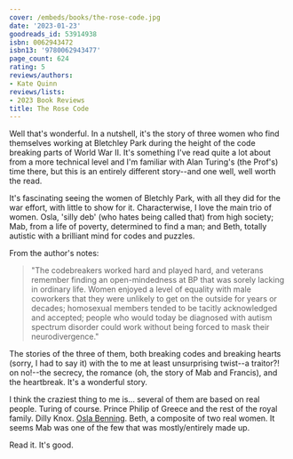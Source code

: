```yaml
---
cover: /embeds/books/the-rose-code.jpg
date: '2023-01-23'
goodreads_id: 53914938
isbn: 0062943472
isbn13: '9780062943477'
page_count: 624
rating: 5
reviews/authors:
- Kate Quinn
reviews/lists:
- 2023 Book Reviews
title: The Rose Code
---
```

Well that's wonderful. In a nutshell, it's the story of three women who find themselves working at Bletchley Park during the height of the code breaking parts of World War II. It's something I've read quite a lot about from a more technical level and I'm familiar with Alan Turing's (the Prof's) time there, but this is an entirely different story--and one well, well worth the read. 

<!--more-->

It's fascinating seeing the women of Bletchly Park, with all they did for the war effort, with little to show for it. Characterwise, I love the main trio of women. Osla, 'silly deb' (who hates being called that) from high society; Mab, from a life of poverty, determined to find a man; and Beth, totally autistic with a brilliant mind for codes and puzzles. 

From the author's notes:

> "The codebreakers worked hard and played hard, and veterans remember finding an open-mindedness at BP that was sorely lacking in ordinary life. Women enjoyed a level of equality with male coworkers that they were unlikely to get on the outside for years or decades; homosexual members tended to be tacitly acknowledged and accepted; people who would today be diagnosed with autism spectrum disorder could work without being forced to mask their neurodivergence."

The stories of the three of them, both breaking codes and breaking hearts (sorry, I had to say it) with the to me at least unsurprising twist--a traitor?! on no!--the secrecy, the romance (oh, the story of Mab and Francis), and the heartbreak. It's a wonderful story. 

I think the craziest thing to me is... several of them are based on real people. Turing of course. Prince Philip of Greece and the rest of the royal family. Dilly Knox. [Osla Benning](https://en.wikipedia.org/wiki/Osla_Benning). Beth, a composite of two real women. It seems Mab was one of the few that was mostly/entirely made up. 

Read it. It's good. 